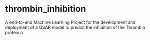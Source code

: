 # thrombin_inhibition
A end-to-end Machine Learning Project for the development and deployment of a QSAR model to predict the inhibition of the Thrombin protein.n
